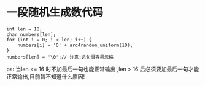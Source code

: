 # 一段随机生成数代码

```objc
int len = 18;
char numbers[len];
for (int i = 0; i < len; i++) {
    numbers[i] = '0' + arc4random_uniform(10);
}
numbers[len] = '\0';// 注意:这句很容易忽略
```
ps: 当len <= 16 时不加最后一句也能正常输出 ,len > 16 后必须要加最后一句才能正常输出,目前暂不知道什么原因!


